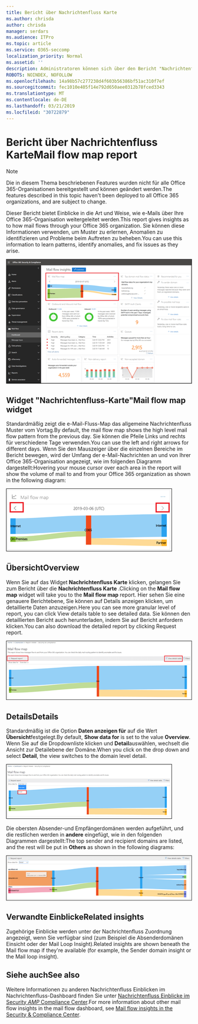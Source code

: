 ```yaml
---
title: Bericht über Nachrichtenfluss Karte
ms.author: chrisda
author: chrisda
manager: serdars
ms.audience: ITPro
ms.topic: article
ms.service: O365-seccomp
localization_priority: Normal
ms.assetid: ''
description: Administratoren können sich über den Bericht "Nachrichtenfluss Karte" im Nachrichtenfluss-Dashboard im Office 365 Security & Compliance Center informieren.
ROBOTS: NOINDEX, NOFOLLOW
ms.openlocfilehash: 14a98b57c277238d4f603b56386bf51ac310f7ef
ms.sourcegitcommit: fec1010e405f14e792d650aee0312b78fced3343
ms.translationtype: MT
ms.contentlocale: de-DE
ms.lasthandoff: 03/21/2019
ms.locfileid: "30722879"
---
```

# <a name="mail-flow-map-report"></a><span data-ttu-id="3f294-103">Bericht über Nachrichtenfluss Karte</span><span class="sxs-lookup"><span data-stu-id="3f294-103">Mail flow map report</span></span>

> [!NOTE]
> <span data-ttu-id="3f294-104">Die in diesem Thema beschriebenen Features wurden nicht für alle Office 365-Organisationen bereitgestellt und können geändert werden.</span><span class="sxs-lookup"><span data-stu-id="3f294-104">The features described in this topic haven't been deployed to all Office 365 organizations, and are subject to change.</span></span>

<span data-ttu-id="3f294-105">Dieser Bericht bietet Einblicke in die Art und Weise, wie e-Mails über Ihre Office 365-Organisation weitergeleitet werden.</span><span class="sxs-lookup"><span data-stu-id="3f294-105">This report gives insights as to how mail flows through your Office 365 organization.</span></span> <span data-ttu-id="3f294-106">Sie können diese Informationen verwenden, um Muster zu erlernen, Anomalien zu identifizieren und Probleme beim Auftreten zu beheben.</span><span class="sxs-lookup"><span data-stu-id="3f294-106">You can use this information to learn patterns, identify anomalies, and fix issues as they arise.</span></span>

![Der Bericht "Nachrichtenfluss Karte" im e-Mail-Fluss-Dashboard im Office 365 Security & Compliance Center](media/mail-flow-map-selected.png)

## <a name="mail-flow-map-widget"></a><span data-ttu-id="3f294-108">Widget "Nachrichtenfluss-Karte"</span><span class="sxs-lookup"><span data-stu-id="3f294-108">Mail flow map widget</span></span>

<span data-ttu-id="3f294-109">Standardmäßig zeigt die e-Mail-Fluss-Map das allgemeine Nachrichtenfluss Muster vom Vortag.</span><span class="sxs-lookup"><span data-stu-id="3f294-109">By default, the mail flow map shows the high level mail flow pattern from the previous day.</span></span> <span data-ttu-id="3f294-110">Sie können die Pfeile Links und rechts für verschiedene Tage verwenden.</span><span class="sxs-lookup"><span data-stu-id="3f294-110">You can use the left and right arrows for different days.</span></span> <span data-ttu-id="3f294-111">Wenn Sie den Mauszeiger über die einzelnen Bereiche im Bericht bewegen, wird der Umfang der e-Mail-Nachrichten an und von Ihrer Office 365-Organisation angezeigt, wie im folgenden Diagramm dargestellt:</span><span class="sxs-lookup"><span data-stu-id="3f294-111">Hovering your mouse cursor over each area in the report will show the volume of mail to and from your Office 365 organization as shown in the following diagram:</span></span>

![Pfeile nach links und rechts im Nachrichtenfluss-Karten-Widget](media/mail-flow-map-widget.png)

## <a name="overview"></a><span data-ttu-id="3f294-113">Übersicht</span><span class="sxs-lookup"><span data-stu-id="3f294-113">Overview</span></span>

<span data-ttu-id="3f294-114">Wenn Sie auf das Widget **Nachrichtenfluss Karte** klicken, gelangen Sie zum Bericht über die **Nachrichtenfluss Karte** .</span><span class="sxs-lookup"><span data-stu-id="3f294-114">Clicking on the **Mail flow map** widget will take you to the **Mail flow map** report.</span></span> <span data-ttu-id="3f294-115">Hier sehen Sie eine genauere Berichtebene, Sie können auf Details anzeigen klicken, um detaillierte Daten anzuzeigen.</span><span class="sxs-lookup"><span data-stu-id="3f294-115">Here you can see more granular level of report, you can click View details table to see detailed data.</span></span> <span data-ttu-id="3f294-116">Sie können den detaillierten Bericht auch herunterladen, indem Sie auf Bericht anfordern klicken.</span><span class="sxs-lookup"><span data-stu-id="3f294-116">You can also download the detailed report by clicking Request report.</span></span>

![Übersichtsansicht im Bericht "Nachrichtenfluss Karte"](media/mail-flow-map-overview.png)

## <a name="details"></a><span data-ttu-id="3f294-118">Details</span><span class="sxs-lookup"><span data-stu-id="3f294-118">Details</span></span>

<span data-ttu-id="3f294-119">Standardmäßig ist die Option **Daten anzeigen für** auf die Wert **Übersicht**festgelegt.</span><span class="sxs-lookup"><span data-stu-id="3f294-119">By default, **Show data for** is set to the value **Overview**.</span></span> <span data-ttu-id="3f294-120">Wenn Sie auf die Dropdownliste klicken und **Detail**auswählen, wechselt die Ansicht zur Detailebene der Domäne.</span><span class="sxs-lookup"><span data-stu-id="3f294-120">When you click on the drop down and select **Detail**, the view switches to the domain level detail.</span></span>

![SELECT Detail in Show Data for in Overview View in The Mail Flow Map Report](media/mail-flow-map-select-detail.png)

<span data-ttu-id="3f294-122">Die obersten Absender-und Empfängerdomänen werden aufgeführt, und die restlichen werden in **andere** eingefügt, wie in den folgenden Diagrammen dargestellt:</span><span class="sxs-lookup"><span data-stu-id="3f294-122">The top sender and recipient domains are listed, and the rest will be put in **Others** as shown in the following diagrams:</span></span>

![Detailansicht im Bericht "Nachrichtenfluss Karte"](media/mail-flow-map-detail.png)

## <a name="related-insights"></a><span data-ttu-id="3f294-124">Verwandte Einblicke</span><span class="sxs-lookup"><span data-stu-id="3f294-124">Related insights</span></span>

<span data-ttu-id="3f294-125">Zugehörige Einblicke werden unter der Nachrichtenfluss Zuordnung angezeigt, wenn Sie verfügbar sind (zum Beispiel die Absenderdomänen Einsicht oder der Mail Loop Insight).</span><span class="sxs-lookup"><span data-stu-id="3f294-125">Related insights are shown beneath the Mail flow map if they're available (for example, the Sender domain insight or the Mail loop insight).</span></span>

## <a name="see-also"></a><span data-ttu-id="3f294-126">Siehe auch</span><span class="sxs-lookup"><span data-stu-id="3f294-126">See also</span></span>

<span data-ttu-id="3f294-127">Weitere Informationen zu anderen Nachrichtenfluss Einblicken im Nachrichtenfluss-Dashboard finden Sie unter [Nachrichtenfluss Einblicke im Security _AMP_ Compliance Center](mail-flow-insights-v2.md).</span><span class="sxs-lookup"><span data-stu-id="3f294-127">For more information about other mail flow insights in the mail flow dashboard, see [Mail flow insights in the Security & Compliance Center](mail-flow-insights-v2.md).</span></span>